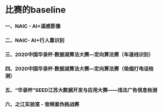 # 比赛的baseline

### 一、NAIC - AI+遥感影像

### 二、NAIC- AI+行人重识别 

### 三、2020中国华录杯·数据湖算法大赛—定向算法赛（车道线识别）

### 四、2020中国华录杯·数据湖算法大赛—定向算法赛（吸烟打电话检测）

### 五、“华录杯”SEED江苏大数据开发与应用大赛——违法广告信息检测 

### 六、之江实验室 - 音频鉴伪挑战赛
